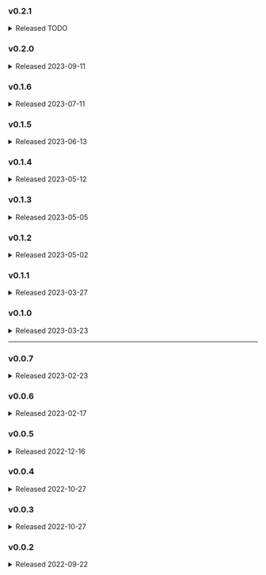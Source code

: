 ### v0.2.1
<details>
<summary>Released TODO</summary>
* feature: `SortRowsOperation` sorts the dataset by `columns`
* feature: add `optional_fields` key to all Sources to add optional empty columns when missing from schema
* internal: force-cast a dataframe to string-type after loading a Source
* internal: force-cast a dataframe to string-type before writing as a Destination
</details>

### v0.2.0
<details>
<summary>Released 2023-09-11</summary>
* breaking change: remove `source` as Operation config and move to Transformation; this simplifies templates and reduces memory usage
* breaking change: `version: 2` required in Earthmover YAML files 
* feature: `SnakeCaseColumnsOperation` converts all columns to snake_case
* feature: `show_progress` can be turned on globally in `config` or locally in any Source, Transformation, or Destination to display a progress bar
* feature: `repartition` can be turned on in any applicable `Node` to alter Dask partition-sizes post-execute
* feature: improve performance when writing Destination files
* feature: improved Earthmover YAML-parsing and config-retrieval
* internal: rename `YamlEnvironmentJinjaLoader` to `JinjaEnvironmentYamlLoader` for better transparency of use
* internal: simplify Earthmover.build_graph()
* internal: unify Jinja rendering into a single util function, instead of redeclaring across project
* internal: unify `Node.verify()` into `Node.execute()` for improved code legibility
* internal: improve attribute declarations across project
* internal: improve type-hinting and doc-strings across project
* bugfix: refactor SqlSource to be compatible with SQLAlchemy 2.x

</details>

### v0.1.6
<details>
<summary>Released 2023-07-11</summary>

* bugfix: [fixing a bug to create the results_file directory if needed](https://github.com/edanalytics/earthmover/pull/40)
* bugfix: [process a copy of each nodes data at each step, to avoid modifying original node data which downstreams nodes may rely on](https://github.com/edanalytics/earthmover/pull/41)

</details>

### v0.1.5
<details>
<summary>Released 2023-06-13</summary>

* bugfix: [fixing a bug to skip hashing missing optional source files](https://github.com/edanalytics/earthmover/pull/34)
* feature: [adding a tmp_dir config so we can tell Dask where to store data it spills to disk](https://github.com/edanalytics/earthmover/pull/37)
* feature: [adding a `--results-file` option to produce structured run metadata](https://github.com/edanalytics/earthmover/pull/35)
* feature: [adding a skip exit code](https://github.com/edanalytics/earthmover/pull/36)

</details>

### v0.1.4
<details>
<summary>Released 2023-05-12</summary>

* bugfix: `config.state`_file was being ignored when specified
* bugfix: further issues with multi-line `config.macros` - the resolution here (hopefully the last one!) is to pre-load macros (so they can be injected into run-time Jinja contexts) and then just allow the Jinja to render and macro definitions down to nothing in the config YAML... you do have to be careful with Jinja linebreak supression, i.e.
    ```yaml
    config:
    macros: > # this is a macro!
        {%- macro test() -%}
        testing!
        {%- endmacro -%}
    sources:
    ...
    ```
    could render down to
    ```yaml
    config:
    macros: > # this is a macro!sources:
    ...
    ```
    which will fail with an error about no sources defined.

* bugfix: charset issues when reading / writing non-UTF8 files - this should be resolved by enforcing every file read/write to specify UTF8 encoding

</details>

### v0.1.3
<details>
<summary>Released 2023-05-05</summary>

* feature: implement ability to call ` {{ md5(column) }}` in Jinja throughout eathmover, with a framework for other Python functions to be added in the future
* bugfix: fix multi-line macros issue

</details>

### v0.1.2
<details>
<summary>Released 2023-05-02</summary>

* bugfix: fix continued issues with environment variable expansion under Windows by changing from `os.path.expandvars()` to native Python `String.Template` implementation
* bugfix: change how earthmover loads `config.macros` from YAML to prevent issues with multi-line macros definitions

</details>

### v0.1.1
<details>
<summary>Released 2023-03-27</summary>

* bugfix: a single quote in the config YAML could prevent environment variable expansion from working since `os.path.expandvars()` [does not expand variables within single quotes](https://hg.python.org/cpython/file/v2.7.3/Lib/ntpath.py#l330) in Python under Windows

</details>

### v0.1.0
<details>
<summary>Released 2023-03-23</summary>

* feature: added parse-time Jinja templating to YAML configuration

> :warning: **Potentially breaking change:** if your config YAML contains `add_columns` or `modify_columns` operations *with Jinja expressions*, these will now be parsed at YAML load time. To preserve the Jinja for runtime parsing, wrap the expressions with `{%raw%}...{%endraw%}`. See [YAML parsing](./README.md#yaml-parsing) for further information.

* feature: removed dependency on matplotlib, which is only required if your YAML specified `config.show_graph: True`... now if you try to `show_graph` without matplotlib installed, you'll get an error prompting you to install matplotlib

</details>

<hr />

### v0.0.7
<details>
<summary>Released 2023-02-23</summary>

* feature: added `str_min()` and `str_max()` functions for `group by` operation
</details>

### v0.0.6
<details>
<summary>Released 2023-02-17</summary>

* feature: pass `__row_data__` dict into Jinja templates for easier dynamic column referencing
* bugfix: parameter / env var interpolation into YAML keys, not just values
* refactor error handling key assertion methods
* refactor YAML loader line number context handling
</details>

### v0.0.5
<details>
<summary>Released 2022-12-16</summary>

* trim nodes not connected to a destination from DAG
* ensure all source datatypes return a Dask dataframe
* update [optional source functionality](#optional-sources) to require `columns` list, and pass an empty dataframe through the DAG
</details>

### v0.0.4
<details>
<summary>Released 2022-10-27</summary>

* support running in Google Colab
</details>

### v0.0.3
<details>
<summary>Released 2022-10-27</summary>

* support for Python 3.7
</details>

### v0.0.2
<details>
<summary>Released 2022-09-22</summary>

* initial release
</details>